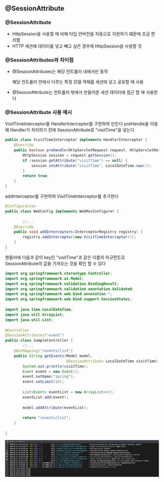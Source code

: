 ## @SessionAttribute

### @SessionAttribute

- HttpSession을 사용할 때 비해 타입 컨버전을 자동으로 지원하기 떄문에 조금 편리함
- HTTP 세션에 데이터를 넣고 빼고 싶은 경우에 HttpSession을 사용할 것

### @SessionAttributes와 차이점

- @SessionAttributes는 해당 컨트롤러 내에서만 동작

  해당 컨트롤러 안에서 다루는 특정 모델 객체를 세션에 넣고 공유할 때 사용

- @SessonAttribute는 컨트롤러 밖에서 만들어준 세션 데이터에 접근 할 때 사용한다

### @SessionAttribute 사용 예시

VisitTimeInterceptor를 HandlerInterceptor를 구현하여 만든다 preHandle을 이용해 Handler가 처리하기 전에 SessionAttribute로 "visitTime"을 넣는다

```java
public class VisitTimeInterceptor implements HandlerInterceptor {
    @Override
    public boolean preHandle(HttpServletRequest request, HttpServletResponse response, Object handler) throws Exception {
        HttpSession session = request.getSession();
        if (session.getAttribute("visitTime") == null) {
            session.setAttribute("visitTime", LocalDateTime.now());
        }
        return true;
    }
}
```

addInterceptor를 구현하여 VisitTimeInterceptor를 추가한다

```java
@Configuration
public class WebConfig implements WebMvcConfigurer {

		//...
    @Override
    public void addInterceptors(InterceptorRegistry registry) {
        registry.addInterceptor(new VisitTimeInterceptor());
    }
}
```

핸들러에 다음과 같이 key인 "visitTime"과 같은 이름의 아규먼트로 SessionAttribute의 값을 가져오는 것을 확인 할 수 있다

```java
import org.springframework.stereotype.Controller;
import org.springframework.ui.Model;
import org.springframework.validation.BindingResult;
import org.springframework.validation.annotation.Validated;
import org.springframework.web.bind.annotation.*;
import org.springframework.web.bind.support.SessionStatus;

import java.time.LocalDateTime;
import java.util.ArrayList;
import java.util.List;

@Controller
@SessionAttributes("event")
public class SampleController {
		//...
    @GetMapping("/events/list")
    public String getEvents(Model model,
                            @SessionAttribute LocalDateTime visitTime) {
        System.out.println(visitTime);
        Event event = new Event();
        event.setName("spring");
        event.setLimit(10);

        List<Event> eventList = new ArrayList<>();
        eventList.add(event);

        model.addAttribute(eventList);

        return "/events/list";
    }

}
```

![25_HandlerMethods_SessionAttribute](./Asset/25_HandlerMethods_SessionAttribute.png)

